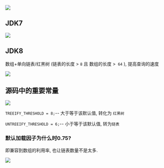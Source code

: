 ![](https://pic3.superbed.cn/item/5dff13f876085c328931c412.jpg)



## JDK7

![](https://pic2.superbed.cn/item/5dff0f0d76085c32892f7a84.jpg)



## JDK8

数组+单向链表/红黑树 (链表的长度 >  `8` 且 数组的长度 >` 64` ), 提高查询的速度

![](https://pic.superbed.cn/item/5dff0f5976085c32892f9a2b.jpg)





## 源码中的重要常量

![](https://pic.superbed.cn/item/5dff105276085c328930368c.jpg)

`TREEIFY_THRESHOLD = 8;`-- 大于等于该默认值, 转化为 `红黑树`

`UNTREEIFY_THRESHOLD = 6;`-- 小于等于该默认值, 转为`链表`



### 默认加载因子为什么时0.75?

即兼容到数组的利用率,  也让链表数量不是太多.

![](https://pic3.superbed.cn/item/5dff126876085c32893125df.jpg)























